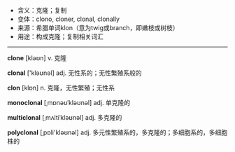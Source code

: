 - <span class="definition">含义：克隆；复制</span>
- <span class="definition">变体：clono, cloner, clonal, clonally</span>
- <span class="definition">来源：希腊单词klon（意为twig或branch，即嫩枝或树枝）</span>
- <span class="definition">用途：构成克隆；复制相关词汇</span>

---

<span class="vocabulary">**clone**</span> [kləʊn] v. 克隆

<span class="vocabulary">**clonal**</span> ['kləʊnəl] adj. 无性系的；无性繁殖系般的   

<span class="vocabulary">**clon**</span> [klɒn] n. 克隆，无性繁殖；无性系    

<span class="vocabulary">**monoclonal**</span> [ˌmɒnəʊˈkləʊnəl] adj. 单克隆的

<span class="vocabulary">**multiclonal**</span> [ˌmʌltiˈkləʊnəl] adj. 多克隆的

<span class="vocabulary">**polyclonal**</span> [ˌpɒli'kləʊnәl] adj. 多元性繁殖系的，多克隆的；多细胞系的，多细胞株的

